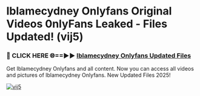 # Iblamecydney Onlyfans Original Videos 0nlyFans Leaked - Files Updated! (vij5)

<h3>🔴 CLICK HERE 🌐==►► <a href="https://tinyurl.com/2m67pmp6" rel="nofollow">Iblamecydney Onlyfans Updated Files</a></h3>

Get Iblamecydney Onlyfans and all content. Now you can access all videos and pictures of Iblamecydney Onlyfans. New Updated Files 2025!

[![vij5](https://i.imgur.com/H4QAA4z.gif)](https://tinyurl.com/2m67pmp6)